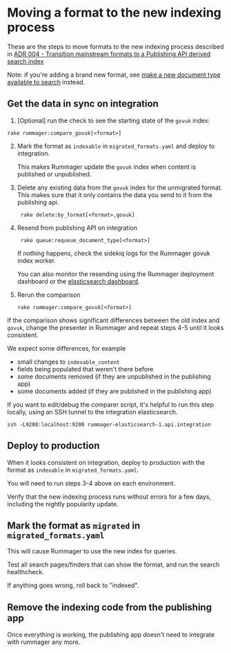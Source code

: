 # Moving a format to the new indexing process

These are the steps to move formats to the new indexing process described in [ADR 004 - Transition mainstream formats to a Publishing API derived search index
](./arch/adr-004-transition-mainstream-to-publishing-api-index.md)

Note: if you're adding a brand new format, see [make a new document type available to search](https://docs.publishing.service.gov.uk/manual/make-a-new-document-type-available-to-search.html) instead.

## Get the data in sync on integration

1. [Optional] run the check to see the starting state of the `govuk` index:

  ```rake rummager:compare_govuk[<format>]```

2. Mark the format as `indexable` in `migrated_formats.yaml` and deploy to integration.

    This makes Rummager update the `govuk` index when content is published or unpublished.

3. Delete any existing data from the `govuk` index for the unmigrated format.
   This makes sure that it only contains the data you send to it from the publishing api.

   ``` rake delete:by_format[<format>,govuk]```

4. Resend from publishing API on integration

   ``` rake queue:requeue_document_type[<format>]```

   If nothing happens, check the sidekiq logs for the Rummager govuk index worker.

   You can also monitor the resending using the Rummager deployment dashboard or the [elasticsearch dashboard](https://grafana.integration.publishing.service.gov.uk/dashboard/db/elasticsearch-activity).

5. Rerun the comparison

   ```rake rummager:compare_govuk[<format>]```

If the comparison shows significant differences between the old index and `govuk`, change the presenter in Rummager and repeat steps 4-5 until it looks consistent.

We expect some differences, for example
- small changes to `indexable_content`
- fields being populated that weren't there before
- some documents removed (if they are unpublished in the publishing app)
- some documents added (if they are published in the publishing app)

If you want to edit/debug the comparer script, it's helpful to run this step locally, using an SSH tunnel to the integration elasticsearch.

`ssh -L9200:localhost:9200 rummager-elasticsearch-1.api.integration`

## Deploy to production
When it looks consistent on integration, deploy to production with the format as `indexable` in `migrated_formats.yaml`.

You will need to run steps 3-4 above on each environment.

Verify that the new indexing process runs without errors for a few days, including the nightly popularity update.

## Mark the format as `migrated` in `migrated_formats.yaml`
This will cause Rummager to use the new index for queries.

Test all search pages/finders that can show the format, and run the search healthcheck.

If anything goes wrong, roll back to "indexed".

## Remove the indexing code from the publishing app
Once everything is working, the publishing app doesn't need to integrate
with rummager any more.
